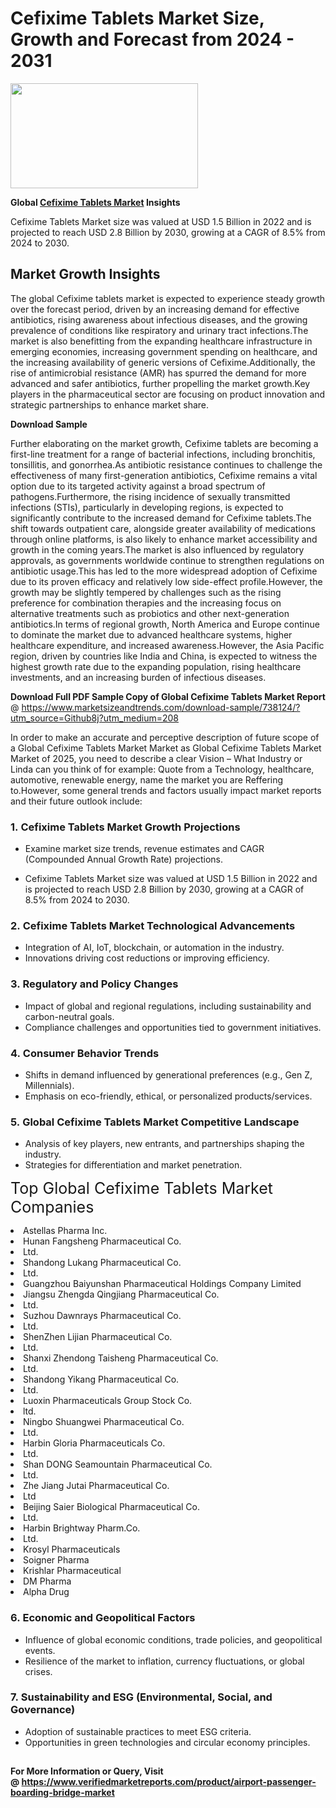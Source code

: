 <H1>Cefixime Tablets Market Size, Growth and Forecast from 2024 - 2031</H1><img class="aligncenter size-medium wp-image-584254" src="https://thirdeyenews.in/wp-content/uploads/2024/09/Global-Market-Research-300x168.jpeg" alt="" width="300" height="168" /><p><strong>Global&nbsp;<a href="https://www.marketsizeandtrends.com/download-sample/738124/?utm_source=Github8j?utm_medium=208">Cefixime Tablets Market</a> Insights</strong></p><p>Cefixime Tablets Market size was valued at USD 1.5 Billion in 2022 and is projected to reach USD 2.8 Billion by 2030, growing at a CAGR of 8.5% from 2024 to 2030.</p><p><h2>Market Growth Insights</h2> <p>The global Cefixime tablets market is expected to experience steady growth over the forecast period, driven by an increasing demand for effective antibiotics, rising awareness about infectious diseases, and the growing prevalence of conditions like respiratory and urinary tract infections.The market is also benefitting from the expanding healthcare infrastructure in emerging economies, increasing government spending on healthcare, and the increasing availability of generic versions of Cefixime.Additionally, the rise of antimicrobial resistance (AMR) has spurred the demand for more advanced and safer antibiotics, further propelling the market growth.Key players in the pharmaceutical sector are focusing on product innovation and strategic partnerships to enhance market share.</p> <p><strong>Download Sample</strong></p> <p>Further elaborating on the market growth, Cefixime tablets are becoming a first-line treatment for a range of bacterial infections, including bronchitis, tonsillitis, and gonorrhea.As antibiotic resistance continues to challenge the effectiveness of many first-generation antibiotics, Cefixime remains a vital option due to its targeted activity against a broad spectrum of pathogens.Furthermore, the rising incidence of sexually transmitted infections (STIs), particularly in developing regions, is expected to significantly contribute to the increased demand for Cefixime tablets.The shift towards outpatient care, alongside greater availability of medications through online platforms, is also likely to enhance market accessibility and growth in the coming years.The market is also influenced by regulatory approvals, as governments worldwide continue to strengthen regulations on antibiotic usage.This has led to the more widespread adoption of Cefixime due to its proven efficacy and relatively low side-effect profile.However, the growth may be slightly tempered by challenges such as the rising preference for combination therapies and the increasing focus on alternative treatments such as probiotics and other next-generation antibiotics.In terms of regional growth, North America and Europe continue to dominate the market due to advanced healthcare systems, higher healthcare expenditure, and increased awareness.However, the Asia Pacific region, driven by countries like India and China, is expected to witness the highest growth rate due to the expanding population, rising healthcare investments, and an increasing burden of infectious diseases.<p><span class=""><strong>Download Full PDF Sample Copy of Global Cefixime Tablets Market Report</strong> @ <a href="https://www.marketsizeandtrends.com/download-sample/738124/?utm_source=Github8j?utm_medium=208" target="_blank">https://www.marketsizeandtrends.com/download-sample/738124/?utm_source=Github8j?utm_medium=208</a></span></p><p>In order to make an accurate and perceptive description of future scope of a Global&nbsp;Cefixime Tablets Market Market as Global&nbsp;Cefixime Tablets Market Market of 2025, you need to describe a clear Vision &ndash; What Industry or Linda can you think of for example: Quote from a Technology, healthcare, automotive, renewable energy, name the market you are Reffering to.However, some general trends and factors usually impact market reports and their future outlook include:</p><h3>1.&nbsp;<strong>Cefixime Tablets Market Growth Projections</strong></h3><ul><li>Examine market size trends, revenue estimates and CAGR (Compounded Annual Growth Rate) projections.</li><li><p>Cefixime Tablets Market size was valued at USD 1.5 Billion in 2022 and is projected to reach USD 2.8 Billion by 2030, growing at a CAGR of 8.5% from 2024 to 2030.</p></li></ul><h3>2.&nbsp;<strong>Cefixime Tablets Market Technological Advancements</strong></h3><ul><li>Integration of AI, IoT, blockchain, or automation in the industry.</li><li>Innovations driving cost reductions or improving efficiency.</li></ul><h3>3.&nbsp;<strong>Regulatory and Policy Changes</strong></h3><ul><li>Impact of global and regional regulations, including sustainability and carbon-neutral goals.</li><li>Compliance challenges and opportunities tied to government initiatives.</li></ul><h3>4.&nbsp;<strong>Consumer Behavior Trends</strong></h3><ul><li>Shifts in demand influenced by generational preferences (e.g., Gen Z, Millennials).</li><li>Emphasis on eco-friendly, ethical, or personalized products/services.</li></ul><h3>5.&nbsp;<strong>Global Cefixime Tablets Market Competitive Landscape</strong></h3><ul><li>Analysis of key players, new entrants, and partnerships shaping the industry.</li><li>Strategies for differentiation and market penetration.</li></ul><p data-pm-slice="1 1 []"><span style="color: inherit; font-family: inherit; font-size: 25px;">Top Global Cefixime Tablets Market Companies</span></p><div class="" data-test-id=""><p><li>Astellas Pharma Inc.</li><li> Hunan Fangsheng Pharmaceutical Co.</li><li>Ltd.</li><li> Shandong Lukang Pharmaceutical Co.</li><li>Ltd.</li><li> Guangzhou Baiyunshan Pharmaceutical Holdings Company Limited</li><li> Jiangsu Zhengda Qingjiang Pharmaceutical Co.</li><li> Ltd.</li><li> Suzhou Dawnrays Pharmaceutical Co.</li><li> Ltd.</li><li> ShenZhen Lijian Pharmaceutical Co.</li><li> Ltd.</li><li> Shanxi Zhendong Taisheng Pharmaceutical Co.</li><li> Ltd.</li><li> Shandong Yikang Pharmaceutical Co.</li><li> Ltd.</li><li> Luoxin Pharmaceuticals Group Stock Co.</li><li>ltd.</li><li> Ningbo Shuangwei Pharmaceutical Co.</li><li> Ltd.</li><li> Harbin Gloria Pharmaceuticals Co.</li><li>Ltd.</li><li> Shan DONG Seamountain Pharmaceutical Co.</li><li> Ltd.</li><li> Zhe Jiang Jutai Pharmaceutical Co.</li><li> Ltd</li><li> Beijing Saier Biological Pharmaceutical Co.</li><li> Ltd.</li><li> Harbin Brightway Pharm.Co.</li><li> Ltd.</li><li> Krosyl Pharmaceuticals</li><li> Soigner Pharma</li><li> Krishlar Pharmaceutical</li><li> DM Pharma</li><li> Alpha Drug</li></p></div><h3>6.&nbsp;<strong>Economic and Geopolitical Factors</strong></h3><ul><li>Influence of global economic conditions, trade policies, and geopolitical events.</li><li>Resilience of the market to inflation, currency fluctuations, or global crises.</li></ul><h3>7.&nbsp;<strong>Sustainability and ESG (Environmental, Social, and Governance)</strong></h3><ul><li>Adoption of sustainable practices to meet ESG criteria.</li><li>Opportunities in green technologies and circular economy principles.</li></ul><h2><strong style="font-size: 14px;">For More Information or Query, Visit @&nbsp;</strong><a style="background-color: #ffffff; font-size: 14px;" href="https://www.marketsizeandtrends.com/report/cefixime-tablets-market/" target="_blank">https://www.verifiedmarketreports.com/product/airport-passenger-boarding-bridge-market</a></h2>